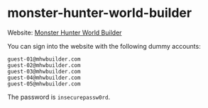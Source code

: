 # monster-hunter-world-builder

Website:
[Monster Hunter World Builder](https://monster-hunter-world-builder.herokuapp.com)

You can sign into the website with the following dummy accounts:

```
guest-01@mhwbuilder.com
guest-02@mhwbuilder.com
guest-03@mhwbuilder.com
guest-04@mhwbuilder.com
guest-05@mhwbuilder.com
```

The password is `insecurepassw0rd`.